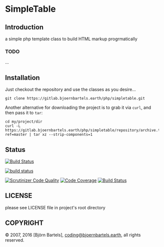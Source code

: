 # SimpleTable

## Introduction

a simple php template class to build HTML markup progrmatically


### TODO

...


## Installation

Just checkout the repository and use the classes as you desire...

    git clone https://gitlab.bjoernbartels.earth/php/simpletable.git


Another alternative for downloading the project is to grab it via `curl`, and
then pass it to `tar`:

    cd my/project/dir
    curl -L https://gitlab.bjoernbartels.earth/php/simpletable/repository/archive.tar.gz?ref=master | tar xz --strip-components=1



## Status

[![Build Status](https://travis-ci.org/bb-drummer/simpletemplate.svg?branch=master)](https://travis-ci.org/bb-drummer/simpletemplate)

[![build status](https://gitlab.com/php.bjoernbartels.earth/simpletemplate/badges/master/build.svg)](https://gitlab.com/php.bjoernbartels.earth/simpletemplate/commits/master)

[![Scrutinizer Code Quality](https://scrutinizer-ci.com/g/bb-drummer/simpletemplate/badges/quality-score.png?b=master)](https://scrutinizer-ci.com/g/bb-drummer/simpletemplate/?branch=master)
[![Code Coverage](https://scrutinizer-ci.com/g/bb-drummer/simpletemplate/badges/coverage.png?b=master)](https://scrutinizer-ci.com/g/bb-drummer/simpletemplate/?branch=master)
[![Build Status](https://scrutinizer-ci.com/g/bb-drummer/simpletemplate/badges/build.png?b=master)](https://scrutinizer-ci.com/g/bb-drummer/simpletemplate/build-status/master)



## LICENSE

please see LICENSE file in project's root directory


## COPYRIGHT

&copy; 2007, 2016 [Björn Bartels], coding@bjoernbartels.earth, all rights reserved.


